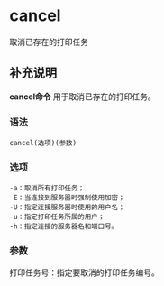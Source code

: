 #  cancel

取消已存在的打印任务

##  补充说明

**cancel命令** 用于取消已存在的打印任务。

###  语法

    
    
    cancel(选项)(参数)
    

###  选项

    
    
    -a：取消所有打印任务；
    -E：当连接到服务器时强制使用加密；
    -U：指定连接服务器时使用的用户名；
    -u：指定打印任务所属的用户；
    -h：指定连接的服务器名和端口号。
    

###  参数

打印任务号：指定要取消的打印任务编号。

